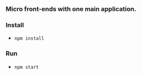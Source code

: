 ### Micro front-ends with one main application. 

### Install
* `npm install`

### Run
* `npm start`
